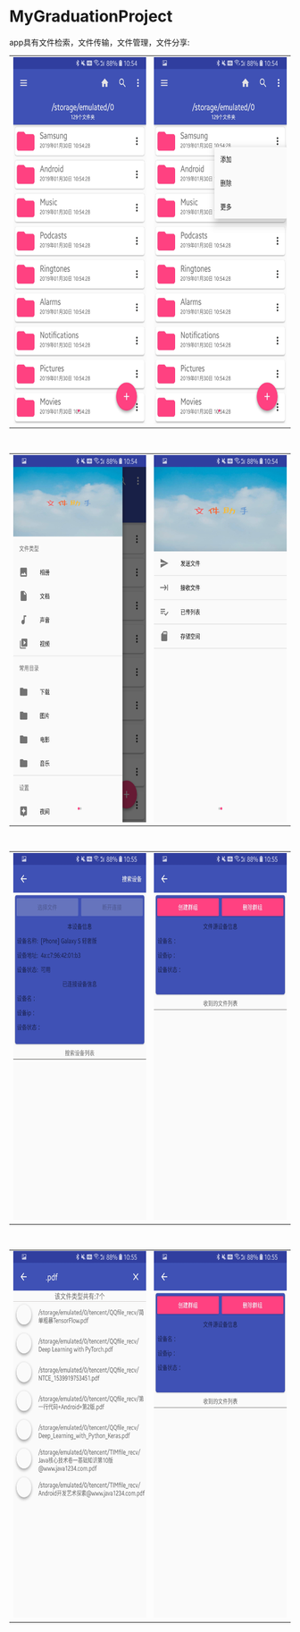 # MyGraduationProject
app具有文件检索，文件传输，文件管理，文件分享:
<html>

<body>


<table><tr>
<td><img src="https://github.com/haibowen/MyGraduationProject/blob/master/icon/Screenshot_20190130-105434.jpg" width="320" height="657" border=0></td>
<td><img src="https://github.com/haibowen/MyGraduationProject/blob/master/icon/Screenshot_20190130-105444.jpg" width="320" height="657" border=0></td>
</tr></table>

<br/>
<table><tr>
<td><img src="https://github.com/haibowen/MyGraduationProject/blob/master/icon/Screenshot_20190130-105454.jpg" width="320" height="657" border=0></td>
<td><img src="https://github.com/haibowen/MyGraduationProject/blob/master/icon/Screenshot_20190130-105500.jpg" width="320" height="657" border=0></td>
</tr></table>
<br/>

<table><tr>
<td><img src="https://github.com/haibowen/MyGraduationProject/blob/master/icon/Screenshot_20190130-105508.jpg" width="320" height="657" border=0></td>
<td><img src="https://github.com/haibowen/MyGraduationProject/blob/master/icon/Screenshot_20190130-105517.jpg" width="320" height="657" border=0></td>
</tr></table>
<br/>

<table><tr>
<td><img src="https://github.com/haibowen/MyGraduationProject/blob/master/icon/Screenshot_20190130-105541.jpg" width="320" height="657" border=0></td>
<td><img src="https://github.com/haibowen/MyGraduationProject/blob/master/icon/Screenshot_20190130-105517.jpg" width="320" height="657" border=0></td>
</tr></table>

</body>

</html>



